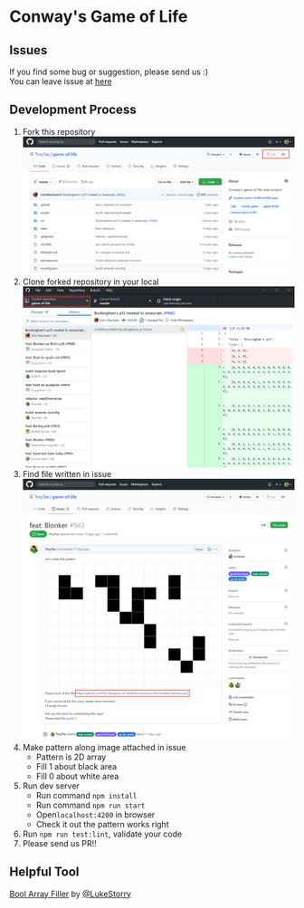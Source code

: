 # Conway's Game of Life

## Issues
If you find some bug or suggestion, please send us :)  
You can leave issue at [here](https://github.com/TroyTae/game-of-life/issues/new/choose)  

## Development Process
1. Fork this repository
![Fork](./images/fork.png)  
2. Clone forked repository in your local
![Clone](./images/clone.png)  
3. Find file written in issue
![Issue](./images/issue.png)  
4. Make pattern along image attached in issue
   - Pattern is 2D array
   - Fill 1 about black area
   - Fill 0 about white area
5. Run dev server
   - Run command `npm install`
   - Run command `npm run start`
   - Open`localhost:4200` in browser
   - Check it out the pattern works right
6. Run `npm run test:lint`, validate your code
7. Please send us PR!!

## Helpful Tool

[Bool Array Filler](https://lukestorry.github.io/bool-array-filler/) by [@LukeStorry](https://github.com/LukeStorry)

